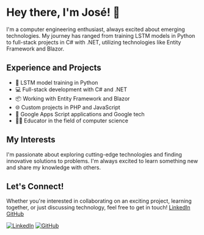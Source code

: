 # Hey there, I'm José! 👋

I'm a computer engineering enthusiast, always excited about emerging technologies. My journey has ranged from training LSTM models in Python to full-stack projects in C# with .NET, utilizing technologies like Entity Framework and Blazor.

## Experience and Projects

- 🧠 LSTM model training in Python
- 💻 Full-stack development with C# and .NET
- 📦 Working with Entity Framework and Blazor
- 🌐 Custom projects in PHP and JavaScript
- 📱 Google Apps Script applications and Google tech
- 👨‍🏫 Educator in the field of computer science

## My Interests

I'm passionate about exploring cutting-edge technologies and finding innovative solutions to problems. I'm always excited to learn something new and share my knowledge with others.

## Let's Connect!

Whether you're interested in collaborating on an exciting project, learning together, or just discussing technology, feel free to get in touch!
[LinkedIn](https://www.linkedin.com/in/jos%C3%A9-tapia-jara-46b909265/)
[GitHub](https://github.com/josetapia97)


[![LinkedIn](https://img.shields.io/badge/LinkedIn-Professional%20Profile-blue?style=flat-square&logo=linkedin)]((https://www.linkedin.com/in/jos%C3%A9-tapia-jara-46b909265/))
[![GitHub](https://img.shields.io/badge/GitHub-Personal%20Profile-black?style=flat-square&logo=github)]((https://github.com/josetapia97)https://github.com/josetapia97)
